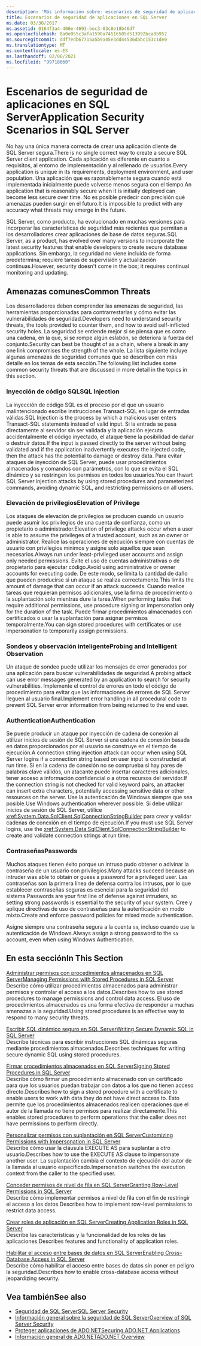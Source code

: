 ```yaml
---
description: 'Más información sobre: escenarios de seguridad de aplicaciones en SQL Server'
title: Escenarios de seguridad de aplicaciones en SQL Server
ms.date: 03/30/2017
ms.assetid: 0164f3a4-406e-4693-bec3-03c8e18b46d7
ms.openlocfilehash: 8a0e055c3afa1590a74516505d513992bca8b952
ms.sourcegitcommit: ddf7edb67715a5b9a45e3dd44536dabc153c1de0
ms.translationtype: MT
ms.contentlocale: es-ES
ms.lasthandoff: 02/06/2021
ms.locfileid: "99718660"
---
```

# <a name="application-security-scenarios-in-sql-server"></a><span data-ttu-id="0da72-103">Escenarios de seguridad de aplicaciones en SQL Server</span><span class="sxs-lookup"><span data-stu-id="0da72-103">Application Security Scenarios in SQL Server</span></span>

<span data-ttu-id="0da72-104">No hay una única manera correcta de crear una aplicación cliente de SQL Server segura.</span><span class="sxs-lookup"><span data-stu-id="0da72-104">There is no single correct way to create a secure SQL Server client application.</span></span> <span data-ttu-id="0da72-105">Cada aplicación es diferente en cuanto a requisitos, al entorno de implementación y al rellenado de usuarios.</span><span class="sxs-lookup"><span data-stu-id="0da72-105">Every application is unique in its requirements, deployment environment, and user population.</span></span> <span data-ttu-id="0da72-106">Una aplicación que es razonablemente segura cuando está implementada inicialmente puede volverse menos segura con el tiempo.</span><span class="sxs-lookup"><span data-stu-id="0da72-106">An application that is reasonably secure when it is initially deployed can become less secure over time.</span></span> <span data-ttu-id="0da72-107">No es posible predecir con precisión qué amenazas pueden surgir en el futuro.</span><span class="sxs-lookup"><span data-stu-id="0da72-107">It is impossible to predict with any accuracy what threats may emerge in the future.</span></span>  
  
 <span data-ttu-id="0da72-108">SQL Server, como producto, ha evolucionado en muchas versiones para incorporar las características de seguridad más recientes que permitan a los desarrolladores crear aplicaciones de base de datos seguras.</span><span class="sxs-lookup"><span data-stu-id="0da72-108">SQL Server, as a product, has evolved over many versions to incorporate the latest security features that enable developers to create secure database applications.</span></span> <span data-ttu-id="0da72-109">Sin embargo, la seguridad no viene incluida de forma predetermina; requiere tareas de supervisión y actualización continuas.</span><span class="sxs-lookup"><span data-stu-id="0da72-109">However, security doesn't come in the box; it requires continual monitoring and updating.</span></span>  
  
## <a name="common-threats"></a><span data-ttu-id="0da72-110">Amenazas comunes</span><span class="sxs-lookup"><span data-stu-id="0da72-110">Common Threats</span></span>  

 <span data-ttu-id="0da72-111">Los desarrolladores deben comprender las amenazas de seguridad, las herramientas proporcionadas para contrarrestarlas y cómo evitar las vulnerabilidades de seguridad.</span><span class="sxs-lookup"><span data-stu-id="0da72-111">Developers need to understand security threats, the tools provided to counter them, and how to avoid self-inflicted security holes.</span></span> <span data-ttu-id="0da72-112">La seguridad se entiende mejor si se piensa que es como una cadena, en la que, si se rompe algún eslabón, se deteriora la fuerza del conjunto.</span><span class="sxs-lookup"><span data-stu-id="0da72-112">Security can best be thought of as a chain, where a break in any one link compromises the strength of the whole.</span></span> <span data-ttu-id="0da72-113">La lista siguiente incluye algunas amenazas de seguridad comunes que se describen con más detalle en los temas de esta sección.</span><span class="sxs-lookup"><span data-stu-id="0da72-113">The following list includes some common security threats that are discussed in more detail in the topics in this section.</span></span>  
  
### <a name="sql-injection"></a><span data-ttu-id="0da72-114">Inyección de código SQL</span><span class="sxs-lookup"><span data-stu-id="0da72-114">SQL Injection</span></span>  

 <span data-ttu-id="0da72-115">La inyección de código SQL es el proceso por el que un usuario malintencionado escribe instrucciones Transact-SQL en lugar de entradas válidas.</span><span class="sxs-lookup"><span data-stu-id="0da72-115">SQL Injection is the process by which a malicious user enters Transact-SQL statements instead of valid input.</span></span> <span data-ttu-id="0da72-116">Si la entrada se pasa directamente al servidor sin ser validada y la aplicación ejecuta accidentalmente el código inyectado, el ataque tiene la posibilidad de dañar o destruir datos.</span><span class="sxs-lookup"><span data-stu-id="0da72-116">If the input is passed directly to the server without being validated and if the application inadvertently executes the injected code, then the attack has the potential to damage or destroy data.</span></span> <span data-ttu-id="0da72-117">Para evitar ataques de inyección de SQL Server, puede usar procedimientos almacenados y comandos con parámetros, con lo que se evita el SQL dinámico y se restringen los permisos en todos los usuarios.</span><span class="sxs-lookup"><span data-stu-id="0da72-117">You can thwart SQL Server injection attacks by using stored procedures and parameterized commands, avoiding dynamic SQL, and restricting permissions on all users.</span></span>  
  
### <a name="elevation-of-privilege"></a><span data-ttu-id="0da72-118">Elevación de privilegios</span><span class="sxs-lookup"><span data-stu-id="0da72-118">Elevation of Privilege</span></span>  

 <span data-ttu-id="0da72-119">Los ataques de elevación de privilegios se producen cuando un usuario puede asumir los privilegios de una cuenta de confianza, como un propietario o administrador.</span><span class="sxs-lookup"><span data-stu-id="0da72-119">Elevation of privilege attacks occur when a user is able to assume the privileges of a trusted account, such as an owner or administrator.</span></span> <span data-ttu-id="0da72-120">Realice las operaciones de ejecución siempre con cuentas de usuario con privilegios mínimos y asigne solo aquellos que sean necesarios.</span><span class="sxs-lookup"><span data-stu-id="0da72-120">Always run under least-privileged user accounts and assign only needed permissions.</span></span> <span data-ttu-id="0da72-121">Evite el uso de cuentas administrativas o de propietario para ejecutar código.</span><span class="sxs-lookup"><span data-stu-id="0da72-121">Avoid using administrative or owner accounts for executing code.</span></span> <span data-ttu-id="0da72-122">De este modo, se limita la cantidad de daño que pueden producirse si un ataque se realiza correctamente.</span><span class="sxs-lookup"><span data-stu-id="0da72-122">This limits the amount of damage that can occur if an attack succeeds.</span></span> <span data-ttu-id="0da72-123">Cuando realice tareas que requieran permisos adicionales, use la firma de procedimiento o la suplantación solo mientras dure la tarea.</span><span class="sxs-lookup"><span data-stu-id="0da72-123">When performing tasks that require additional permissions, use procedure signing or impersonation only for the duration of the task.</span></span> <span data-ttu-id="0da72-124">Puede firmar procedimientos almacenados con certificados o usar la suplantación para asignar permisos temporalmente.</span><span class="sxs-lookup"><span data-stu-id="0da72-124">You can sign stored procedures with certificates or use impersonation to temporarily assign permissions.</span></span>  
  
### <a name="probing-and-intelligent-observation"></a><span data-ttu-id="0da72-125">Sondeos y observación inteligente</span><span class="sxs-lookup"><span data-stu-id="0da72-125">Probing and Intelligent Observation</span></span>  

 <span data-ttu-id="0da72-126">Un ataque de sondeo puede utilizar los mensajes de error generados por una aplicación para buscar vulnerabilidades de seguridad.</span><span class="sxs-lookup"><span data-stu-id="0da72-126">A probing attack can use error messages generated by an application to search for security vulnerabilities.</span></span> <span data-ttu-id="0da72-127">Implemente el control de errores en todo el código de procedimiento para evitar que las informaciones de errores de SQL Server lleguen al usuario final.</span><span class="sxs-lookup"><span data-stu-id="0da72-127">Implement error handling in all procedural code to prevent SQL Server error information from being returned to the end user.</span></span>  
  
### <a name="authentication"></a><span data-ttu-id="0da72-128">Authentication</span><span class="sxs-lookup"><span data-stu-id="0da72-128">Authentication</span></span>  

 <span data-ttu-id="0da72-129">Se puede producir un ataque por inyección de cadena de conexión al utilizar inicios de sesión de SQL Server si una cadena de conexión basada en datos proporcionados por el usuario se construye en el tiempo de ejecución.</span><span class="sxs-lookup"><span data-stu-id="0da72-129">A connection string injection attack can occur when using SQL Server logins if a connection string based on user input is constructed at run time.</span></span> <span data-ttu-id="0da72-130">Si en la cadena de conexión no se comprueba si hay pares de palabras clave válidos, un atacante puede insertar caracteres adicionales, tener acceso a información confidencial o a otros recursos del servidor.</span><span class="sxs-lookup"><span data-stu-id="0da72-130">If the connection string is not checked for valid keyword pairs, an attacker can insert extra characters, potentially accessing sensitive data or other resources on the server.</span></span> <span data-ttu-id="0da72-131">Use la autenticación de Windows siempre que sea posible.</span><span class="sxs-lookup"><span data-stu-id="0da72-131">Use Windows authentication wherever possible.</span></span> <span data-ttu-id="0da72-132">Si debe utilizar inicios de sesión de SQL Server, utilice <xref:System.Data.SqlClient.SqlConnectionStringBuilder> para crear y validar cadenas de conexión en el tiempo de ejecución.</span><span class="sxs-lookup"><span data-stu-id="0da72-132">If you must use SQL Server logins, use the <xref:System.Data.SqlClient.SqlConnectionStringBuilder> to create and validate connection strings at run time.</span></span>  
  
### <a name="passwords"></a><span data-ttu-id="0da72-133">Contraseñas</span><span class="sxs-lookup"><span data-stu-id="0da72-133">Passwords</span></span>  

 <span data-ttu-id="0da72-134">Muchos ataques tienen éxito porque un intruso pudo obtener o adivinar la contraseña de un usuario con privilegios.</span><span class="sxs-lookup"><span data-stu-id="0da72-134">Many attacks succeed because an intruder was able to obtain or guess a password for a privileged user.</span></span> <span data-ttu-id="0da72-135">Las contraseñas son la primera línea de defensa contra los intrusos, por lo que establecer contraseñas seguras es esencial para la seguridad del sistema.</span><span class="sxs-lookup"><span data-stu-id="0da72-135">Passwords are your first line of defense against intruders, so setting strong passwords is essential to the security of your system.</span></span> <span data-ttu-id="0da72-136">Cree y aplique directivas de uso de contraseñas para la autenticación en modo mixto.</span><span class="sxs-lookup"><span data-stu-id="0da72-136">Create and enforce password policies for mixed mode authentication.</span></span>  
  
 <span data-ttu-id="0da72-137">Asigne siempre una contraseña segura a la cuenta `sa`, incluso cuando use la autenticación de Windows.</span><span class="sxs-lookup"><span data-stu-id="0da72-137">Always assign a strong password to the `sa` account, even when using Windows Authentication.</span></span>  
  
## <a name="in-this-section"></a><span data-ttu-id="0da72-138">En esta sección</span><span class="sxs-lookup"><span data-stu-id="0da72-138">In This Section</span></span>  

 [<span data-ttu-id="0da72-139">Administrar permisos con procedimientos almacenados en SQL Server</span><span class="sxs-lookup"><span data-stu-id="0da72-139">Managing Permissions with Stored Procedures in SQL Server</span></span>](managing-permissions-with-stored-procedures-in-sql-server.md)  
 <span data-ttu-id="0da72-140">Describe cómo utilizar procedimientos almacenados para administrar permisos y controlar el acceso a los datos.</span><span class="sxs-lookup"><span data-stu-id="0da72-140">Describes how to use stored procedures to manage permissions and control data access.</span></span> <span data-ttu-id="0da72-141">El uso de procedimientos almacenados es una forma efectiva de responder a muchas amenazas a la seguridad.</span><span class="sxs-lookup"><span data-stu-id="0da72-141">Using stored procedures is an effective way to respond to many security threats.</span></span>  
  
 [<span data-ttu-id="0da72-142">Escribir SQL dinámico seguro en SQL Server</span><span class="sxs-lookup"><span data-stu-id="0da72-142">Writing Secure Dynamic SQL in SQL Server</span></span>](writing-secure-dynamic-sql-in-sql-server.md)  
 <span data-ttu-id="0da72-143">Describe técnicas para escribir instrucciones SQL dinámicas seguras mediante procedimientos almacenados.</span><span class="sxs-lookup"><span data-stu-id="0da72-143">Describes techniques for writing secure dynamic SQL using stored procedures.</span></span>  
  
 [<span data-ttu-id="0da72-144">Firmar procedimientos almacenados en SQL Server</span><span class="sxs-lookup"><span data-stu-id="0da72-144">Signing Stored Procedures in SQL Server</span></span>](signing-stored-procedures-in-sql-server.md)  
 <span data-ttu-id="0da72-145">Describe cómo firmar un procedimiento almacenado con un certificado para que los usuarios puedan trabajar con datos a los que no tienen acceso directo.</span><span class="sxs-lookup"><span data-stu-id="0da72-145">Describes how to sign a stored procedure with a certificate to enable users to work with data they do not have direct access to.</span></span> <span data-ttu-id="0da72-146">Esto permite que los procedimientos almacenados realicen operaciones que el autor de la llamada no tiene permisos para realizar directamente.</span><span class="sxs-lookup"><span data-stu-id="0da72-146">This enables stored procedures to perform operations that the caller does not have permissions to perform directly.</span></span>  
  
 [<span data-ttu-id="0da72-147">Personalizar permisos con suplantación en SQL Server</span><span class="sxs-lookup"><span data-stu-id="0da72-147">Customizing Permissions with Impersonation in SQL Server</span></span>](customizing-permissions-with-impersonation-in-sql-server.md)  
 <span data-ttu-id="0da72-148">Describe cómo usar la cláusula EXECUTE AS para suplantar a otro usuario.</span><span class="sxs-lookup"><span data-stu-id="0da72-148">Describes how to use the EXECUTE AS clause to impersonate another user.</span></span> <span data-ttu-id="0da72-149">La suplantación cambia el contexto de ejecución del autor de la llamada al usuario especificado.</span><span class="sxs-lookup"><span data-stu-id="0da72-149">Impersonation switches the execution context from the caller to the specified user.</span></span>  
  
 [<span data-ttu-id="0da72-150">Conceder permisos de nivel de fila en SQL Server</span><span class="sxs-lookup"><span data-stu-id="0da72-150">Granting Row-Level Permissions in SQL Server</span></span>](granting-row-level-permissions-in-sql-server.md)  
 <span data-ttu-id="0da72-151">Describe cómo implementar permisos a nivel de fila con el fin de restringir el acceso a los datos.</span><span class="sxs-lookup"><span data-stu-id="0da72-151">Describes how to implement row-level permissions to restrict data access.</span></span>  
  
 [<span data-ttu-id="0da72-152">Crear roles de aplicación en SQL Server</span><span class="sxs-lookup"><span data-stu-id="0da72-152">Creating Application Roles in SQL Server</span></span>](creating-application-roles-in-sql-server.md)  
 <span data-ttu-id="0da72-153">Describe las características y la funcionalidad de los roles de las aplicaciones.</span><span class="sxs-lookup"><span data-stu-id="0da72-153">Describes features and functionality of application roles.</span></span>  
  
 [<span data-ttu-id="0da72-154">Habilitar el acceso entre bases de datos en SQL Server</span><span class="sxs-lookup"><span data-stu-id="0da72-154">Enabling Cross-Database Access in SQL Server</span></span>](enabling-cross-database-access-in-sql-server.md)  
 <span data-ttu-id="0da72-155">Describe cómo habilitar el acceso entre bases de datos sin poner en peligro la seguridad.</span><span class="sxs-lookup"><span data-stu-id="0da72-155">Describes how to enable cross-database access without jeopardizing security.</span></span>  
  
## <a name="see-also"></a><span data-ttu-id="0da72-156">Vea también</span><span class="sxs-lookup"><span data-stu-id="0da72-156">See also</span></span>

- [<span data-ttu-id="0da72-157">Seguridad de SQL Server</span><span class="sxs-lookup"><span data-stu-id="0da72-157">SQL Server Security</span></span>](sql-server-security.md)
- [<span data-ttu-id="0da72-158">Información general sobre la seguridad de SQL Server</span><span class="sxs-lookup"><span data-stu-id="0da72-158">Overview of SQL Server Security</span></span>](overview-of-sql-server-security.md)
- [<span data-ttu-id="0da72-159">Proteger aplicaciones de ADO.NET</span><span class="sxs-lookup"><span data-stu-id="0da72-159">Securing ADO.NET Applications</span></span>](../securing-ado-net-applications.md)
- [<span data-ttu-id="0da72-160">Información general de ADO.NET</span><span class="sxs-lookup"><span data-stu-id="0da72-160">ADO.NET Overview</span></span>](../ado-net-overview.md)
